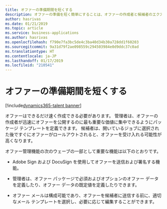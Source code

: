 ```yaml
---
title: オファーの準備期間を短くする
description: オファーの準備を短く簡単にすることは、オファーの作成者と候補者のエクスペリエンスを理想的にするのに重要であり、オファーが受け入れられる可能性が高くなります。
author: hasrivas
ms.date: 01/21/2019
ms.topic: article
ms.service: business-applications
ms.author: hasrivas
ms.openlocfilehash: f790e7fa3bc5de4c3ba40d34b30a728dd1f60203
ms.sourcegitcommit: 9a31d79f2ae098559c294503984e0d9ddc37c0ad
ms.translationtype: HT
ms.contentlocale: ja-JP
ms.lasthandoff: 01/17/2019
ms.locfileid: "210541"
---
```

#  <a name="faster-offer-preparation"></a>オファーの準備期間を短くする
[!include[dynamics365-talent banner](../../includes/dynamics365-talent.md)]

オファーはできるだけ速く作成できる必要があります。 管理者は、オファーの作成者が迅速にオファーを公開するのに最も重要な価値に集中できるようにパッケージ テンプレートを定義できます。 候補者は、開いているジョブに選択された後ですぐにオファーがロールアウトされると、オファーを受け入れる可能性が高くなります。 

オファー管理機能の次のウェーブの一部として重要な機能は以下のとおりです。

-   Adobe Sign および DocuSign を使用してオファーを送信および署名する機能。

-   管理者は、オファー パッケージで必須およびオプションのオファー データを定義したり、オファー データの既定値を定義したりできます。 

-   オファー メールは構成可能であり、オファーを候補者に送信する前に、適切なメール テンプレートを選択し、必要に応じて編集することができます。
